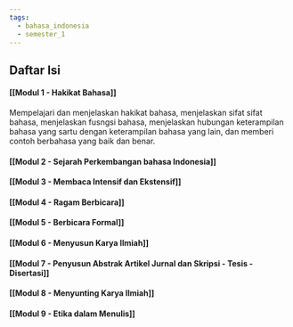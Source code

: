 ```yaml
---
tags:
  - bahasa_indonesia
  - semester_1
---
```

## Daftar Isi

#### [[Modul 1 - Hakikat Bahasa]]
Mempelajari dan menjelaskan hakikat bahasa, menjelaskan sifat sifat bahasa, menjelaskan fusngsi bahasa, menjelaskan hubungan keterampilan bahasa yang sartu dengan keterampilan bahasa yang lain, dan memberi contoh berbahasa yang baik dan benar.

#### [[Modul 2 - Sejarah Perkembangan bahasa Indonesia]]
#### [[Modul 3 - Membaca Intensif dan Ekstensif]]
#### [[Modul 4 - Ragam Berbicara]]
#### [[Modul 5 - Berbicara Formal]]
#### [[Modul 6 - Menyusun Karya Ilmiah]]
#### [[Modul 7 - Penyusun Abstrak Artikel Jurnal dan Skripsi - Tesis - Disertasi]]
#### [[Modul 8 - Menyunting Karya Ilmiah]]
#### [[Modul 9 - Etika dalam Menulis]]